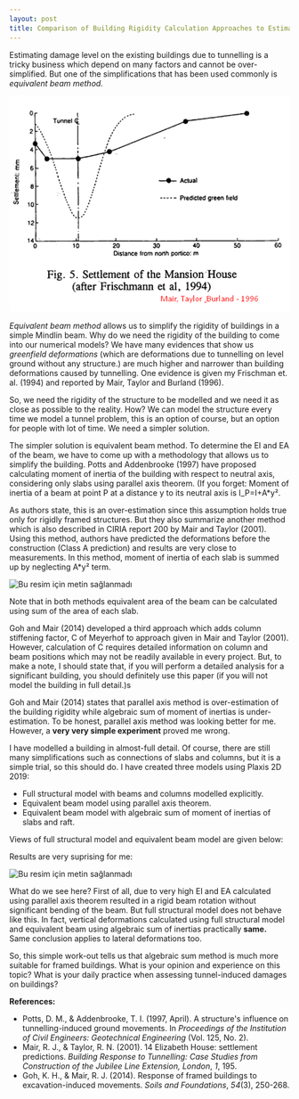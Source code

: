 ```yaml
---
layout: post
title: Comparison of Building Rigidity Calculation Approaches to Estimate Tunnelling-induced Deformations
---
```


Estimating damage level on the existing buildings due to tunnelling is a tricky business which depend on many factors and cannot be over-simplified. But one of the simplifications that has been used commonly is *equivalent beam method.*



![BuildingRigidity-1](../images/BuildingRigidity-1.png)

*Equivalent beam method* allows us to simplify the rigidity of buildings in a simple Mindlin beam. Why do we need the rigidity of the building to come into our numerical models? We have many evidences that show us *greenfield deformations* (which are deformations due to tunnelling on level ground without any structure.) are much higher and narrower than building deformations caused by tunnelling. One evidence is given my Frischman et. al. (1994) and reported by Mair, Taylor and Burland (1996).

So, we need the rigidity of the structure to be modelled and we need it as close as possible to the reality. How? We can model the structure every time we model a tunnel problem, this is an option of course, but an option for people with lot of time. We need a simpler solution.

The simpler solution is equivalent beam method. To determine the EI and EA of the beam, we have to come up with a methodology that allows us to simplify the building. Potts and Addenbrooke (1997) have proposed calculating moment of inertia of the building with respect to neutral axis, considering only slabs using parallel axis theorem. (If you forget: Moment of inertia of a beam at point P at a distance y to its neutral axis is I_P=I+A*y².

As authors state, this is an over-estimation since this assumption holds true only for rigidly framed structures. But they also summarize another method which is also described in CIRIA report 200 by Mair and Taylor (2001). Using this method, authors have predicted the deformations before the construction (Class A prediction) and results are very close to measurements. In this method, moment of inertia of each slab is summed up by neglecting A*y² term.

![Bu resim için metin sağlanmadı](https://media-exp1.licdn.com/dms/image/C4E12AQHe9rv_Uij3Xg/article-inline_image-shrink_1000_1488/0/1563989794196?e=1625097600&v=beta&t=Paa4xoQ_dUEP5agUsem5impeQrmldQ-nSzDKKIb0Nnk)

Note that in both methods equivalent area of the beam can be calculated using sum of the area of each slab.

Goh and Mair (2014) developed a third approach which adds column stiffening factor, C of Meyerhof to approach given in Mair and Taylor (2001). However, calculation of C requires detailed information on column and beam positions which may not be readily available in every project. But, to make a note, I should state that, if you will perform a detailed analysis for a significant building, you should definitely use this paper (if you will not model the building in full detail.)s

Goh and Mair (2014) states that parallel axis method is over-estimation of the building rigidity while algebraic sum of moment of inertias is under-estimation. To be honest, parallel axis method was looking better for me. However, a **very very simple experiment** proved me wrong.

I have modelled a building in almost-full detail. Of course, there are still many simplifications such as connections of slabs and columns, but it is a simple trial, so this should do. I have created three models using Plaxis 2D 2019:

- Full structural model with beams and columns modelled explicitly.
- Equivalent beam model using parallel axis theorem.
- Equivalent beam model with algebraic sum of moment of inertias of slabs and raft.

Views of full structural model and equivalent beam model are given below:



Results are very suprising for me:

![Bu resim için metin sağlanmadı](https://media-exp1.licdn.com/dms/image/C4E12AQE45YalBRv-sw/article-inline_image-shrink_1000_1488/0/1563992271275?e=1625097600&v=beta&t=CUs4T3do5E_9aKdCh3RqUgxwBWCg-6zKhWxxw-oErwI)

What do we see here? First of all, due to very high EI and EA calculated using parallel axis theorem resulted in a rigid beam rotation without significant bending of the beam. But full structural model does not behave like this. In fact, vertical deformations calculated using full structural model and equivalent beam using algebraic sum of inertias practically **same.** Same conclusion applies to lateral deformations too.

So, this simple work-out tells us that algebraic sum method is much more suitable for framed buildings. What is your opinion and experience on this topic? What is your daily practice when assessing tunnel-induced damages on buildings?

**References:**

- Potts, D. M., & Addenbrooke, T. I. (1997, April). A structure's influence on tunnelling-induced ground movements. In *Proceedings of the Institution of Civil Engineers: Geotechnical Engineering* (Vol. 125, No. 2).
- Mair, R. J., & Taylor, R. N. (2001). 14 Elizabeth House: settlement predictions. *Building Response to Tunnelling: Case Studies from Construction of the Jubilee Line Extension, London*, *1*, 195.
- Goh, K. H., & Mair, R. J. (2014). Response of framed buildings to excavation-induced movements. *Soils and Foundations*, *54*(3), 250-268.